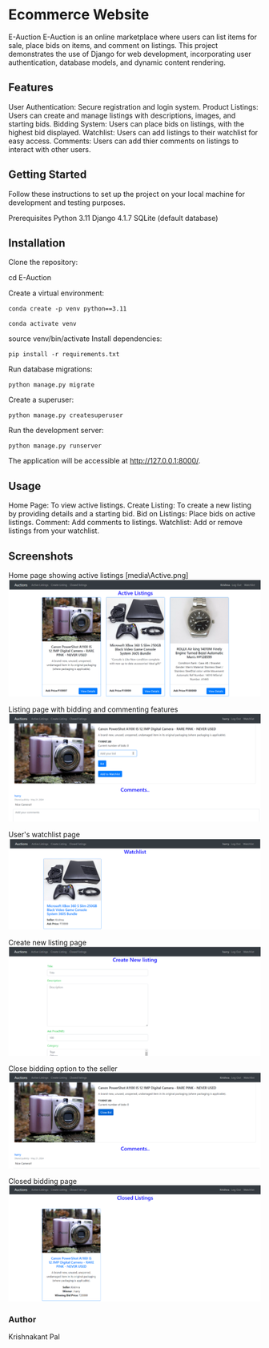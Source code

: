 # Ecommerce Website

E-Auction
E-Auction is an online marketplace where users can list items for sale, place bids on items, and comment on listings. This project demonstrates the use of Django for web development, incorporating user authentication, database models, and dynamic content rendering.


## Features
User Authentication: Secure registration and login system.
Product Listings: Users can create and manage listings with descriptions, images, and starting bids.
Bidding System: Users can place bids on listings, with the highest bid displayed.
Watchlist: Users can add listings to their watchlist for easy access.
Comments: Users can  add thier comments on listings to interact with other users.

## Getting Started
Follow these instructions to set up the project on your local machine for development and testing purposes.

Prerequisites
Python 3.11
Django 4.1.7
SQLite (default database)

## Installation
Clone the repository:

cd E-Auction

Create a virtual environment:

```
conda create -p venv python==3.11
```
```
conda activate venv
```

source venv/bin/activate
Install dependencies:

```
pip install -r requirements.txt
```

Run database migrations:

```
python manage.py migrate
```

Create a superuser:

```
python manage.py createsuperuser
```

Run the development server:

```
python manage.py runserver
```

The application will be accessible at http://127.0.0.1:8000/.

## Usage
Home Page: To view active listings.
Create Listing: To create a new listing by providing details and a starting bid.
Bid on Listings: Place bids on active listings.
Comment: Add comments to listings.
Watchlist: Add or remove listings from your watchlist.

## Screenshots

Home page showing active listings
[media\Active.png]
![Home page](media\Active.png)

Listing page with bidding and commenting features
![Listing page](media\listing.png)

User's watchlist page
![Watchlist](media\watchlist.png)

Create new listing page
![Create New listing](media\create_listing.png)

Close bidding option to the seller
![Close bidding option](media\close_bidding_option.png)

Closed bidding page
![Close bidding page](media\closedlisting_page.png)

### Author
Krishnakant Pal